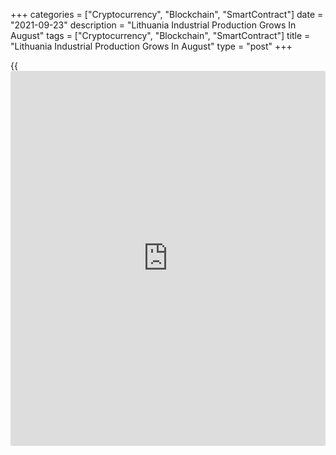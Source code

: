 +++
categories = ["Cryptocurrency", "Blockchain", "SmartContract"]
date = "2021-09-23"
description = "Lithuania Industrial Production Grows In August"
tags = ["Cryptocurrency", "Blockchain", "SmartContract"]
title = "Lithuania Industrial Production Grows In August"
type = "post"
+++

{{<iframe id="large-banner" src="https://www.bounty.group/#slide=15.0" width="100%" height="600" scrolling="no" style="border: 0px solid rgb(216, 221, 230); border-radius: 3px;">}}

Lithuania's industrial production grew robustly in August, led by strong
output in mining and quarrying and manufacturing sectors, preliminary
data from the statistical office showed Thursday.

Industrial production grew a non-adjusted 18.1 percent year-on-year.

Mining and quarrying output increased 25.7 percent and manufacturing
production rose 19.3 percent. Utilities sector output decreased 1.2
percent. Output rose 2.6 percent in the water supply and treatment-
related industry.

Compared to the previous month, industrial production grew 3.5 percent
in August.

On a seasonally and working-day adjusted basis, industrial production
rose 15.3 percent year-on-year and 2.8 percent from the previous month
in August.

For comments and feedback [contact](https://www.playgroundfx.com/contact/): editorial@rtt[news](https://www.letsplayfx.com/blog/forex-news-website/).com

[Economic News][1]

 **What parts of the world are seeing the best (and worst) economic
performances lately? Click[here][2] to check out our [Econ Scorecard][2]
and find out! See up-to-the-moment [ranking](https://www.playgroundfx.com/blog/crypto-exchange-ranking/)s for the best and worst
performers in [GDP][3], [unemployment rate][4], [inflation][2] and much
more.**

   1. www.rtt[news](https://www.letsplayfx.com/blog/forex-news-website/).com/Content/EconomicNews.aspx
   2. www.rtt[news](https://www.letsplayfx.com/blog/forex-news-website/).com/economic-scorecard/world-rank/CPI/highest-performance.aspx
   3. www.rtt[news](https://www.letsplayfx.com/blog/forex-news-website/).com/economic-scorecard/world-rank/GDP/highest-performance.aspx
   4. www.rtt[news](https://www.letsplayfx.com/blog/forex-news-website/).com/economic-scorecard/world-rank/unemployment-rate/lowest-performance.aspx